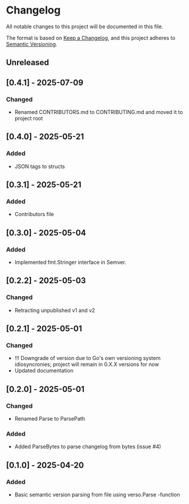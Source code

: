 # Changelog

All notable changes to this project will be documented in this file.

The format is based on [Keep a Changelog](https://keepachangelog.com/en/1.1.0/),
and this project adheres to [Semantic Versioning](https://semver.org/spec/v2.0.0.html).

## Unreleased

## [0.4.1] - 2025-07-09

### Changed

- Renamed CONTRIBUTORS.md to CONTRIBUTING.md and moved it to project root

## [0.4.0] - 2025-05-21

### Added

- JSON tags to structs

## [0.3.1] - 2025-05-21

### Added

- Contributors file

## [0.3.0] - 2025-05-04

### Added

- Implemented fmt.Stringer interface in Semver.

## [0.2.2] - 2025-05-03

### Changed

- Retracting unpublished v1 and v2

## [0.2.1] - 2025-05-01

### Changed

- !!! Downgrade of version due to Go's own versioning system idiosyncronies; project will remain in 0.X.X versions for now 
- Updated documentation

## [0.2.0] - 2025-05-01

### Changed

- Renamed Parse to ParsePath

### Added

- Added ParseBytes to parse changelog from bytes (issue #4)

## [0.1.0] - 2025-04-20

### Added

- Basic semantic version parsing from file using verso.Parse -function


